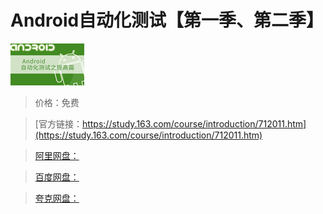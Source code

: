 # Android自动化测试【第一季、第二季】

![img](../../../assets/study163/free/6619489908259067118.png)

> 价格：免费

> [官方链接：https://study.163.com/course/introduction/712011.htm](https://study.163.com/course/introduction/712011.htm)

> [阿里网盘：]()

> [百度网盘：]()

> [夸克网盘：]()
